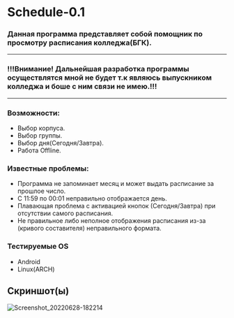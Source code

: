 # Schedule-0.1
### Данная программа представляет собой помощник по просмотру расписания колледжа(БГК).

_____________
### !!!Внимание! Дальнейшая разработка программы осуществлятся мной не будет т.к являюсь выпускником колледжа и боше с ним связи не имею.!!!
_____________

### Возможности:
 - Выбор корпуса.
 - Выбор группы.
 - Выбор дня(Сегодня/Завтра).
 - Работа Offline.

### Известные проблемы:
 - Программа не запоминает месяц и может выдать расписание за прошлое число.
 - С 11:59 по 00:01 неправильно отображается день.
 - Плавающая проблема с активацией кнопок (Сегодня/Завтра) при отсутствии самого расписания.
 - Не правильное либо неполное отображения расписания из-за (кривого составителя) неправильного формата.
 
 ### Тестируемые OS
 - Android
 - Linux(ARCH)
 
 ## Скриншот(ы)
 
![Screenshot_20220628-182214](https://user-images.githubusercontent.com/80697141/176176913-84e7ad25-5c14-47b5-9703-aff91d4df756.png)

